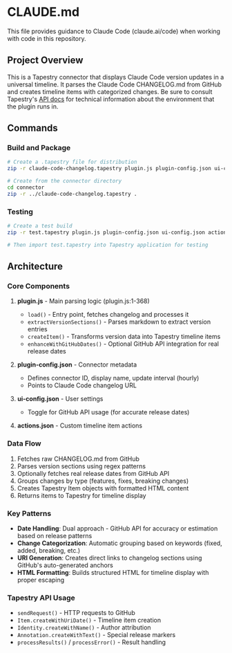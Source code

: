 # CLAUDE.md

This file provides guidance to Claude Code (claude.ai/code) when working with code in this repository.

## Project Overview

This is a Tapestry connector that displays Claude Code version updates in a universal timeline. It parses the
Claude Code CHANGELOG.md from GitHub and creates timeline items with categorized changes. Be sure to consult
Tapestry's [API docs](https://raw.githubusercontent.com/TheIconfactory/Tapestry/refs/heads/main/Documentation/API.md)
for technical information about the environment that the plugin runs in.

## Commands

### Build and Package

```bash
# Create a .tapestry file for distribution
zip -r claude-code-changelog.tapestry plugin.js plugin-config.json ui-config.json actions.json

# Create from the connector directory
cd connector
zip -r ../claude-code-changelog.tapestry .
```

### Testing

```bash
# Create a test build
zip -r test.tapestry plugin.js plugin-config.json ui-config.json actions.json

# Then import test.tapestry into Tapestry application for testing
```

## Architecture

### Core Components

1. **plugin.js** - Main parsing logic (plugin.js:1-368)

   - `load()` - Entry point, fetches changelog and processes it
   - `extractVersionSections()` - Parses markdown to extract version entries
   - `createItem()` - Transforms version data into Tapestry timeline items
   - `enhanceWithGitHubDates()` - Optional GitHub API integration for real release dates

2. **plugin-config.json** - Connector metadata

   - Defines connector ID, display name, update interval (hourly)
   - Points to Claude Code changelog URL

3. **ui-config.json** - User settings

   - Toggle for GitHub API usage (for accurate release dates)

4. **actions.json** - Custom timeline item actions

### Data Flow

1. Fetches raw CHANGELOG.md from GitHub
2. Parses version sections using regex patterns
3. Optionally fetches real release dates from GitHub API
4. Groups changes by type (features, fixes, breaking changes)
5. Creates Tapestry Item objects with formatted HTML content
6. Returns items to Tapestry for timeline display

### Key Patterns

- **Date Handling**: Dual approach - GitHub API for accuracy or estimation based on release patterns
- **Change Categorization**: Automatic grouping based on keywords (fixed, added, breaking, etc.)
- **URI Generation**: Creates direct links to changelog sections using GitHub's auto-generated anchors
- **HTML Formatting**: Builds structured HTML for timeline display with proper escaping

### Tapestry API Usage

- `sendRequest()` - HTTP requests to GitHub
- `Item.createWithUriDate()` - Timeline item creation
- `Identity.createWithName()` - Author attribution
- `Annotation.createWithText()` - Special release markers
- `processResults()` / `processError()` - Result handling
